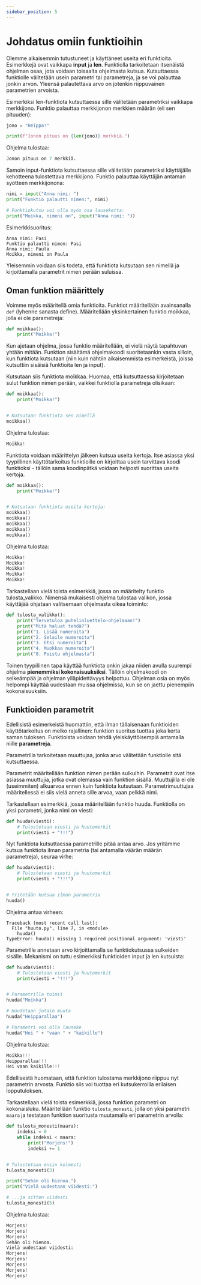 ```yaml
---
sidebar_position: 5
---
```


# Johdatus omiin funktioihin

Olemme aikaisemmin tutustuneet ja käyttäneet useita eri funktioita. Esimerkkejä ovat vaikkapa **input** ja **len**. Funktiolla tarkoitetaan itsenäistä ohjelman osaa, jota voidaan toisaalta ohjelmasta kutsua. Kutsuttaessa funktiolle välitetään usein parametri tai parametreja, ja se voi palauttaa jonkin arvon. Yleensä palautettava arvo on jotenkin riippuvainen parametrien arvoista.

Esimerkiksi len-funktiota kutsuttaessa sille välitetään parametriksi vaikkapa merkkijono. Funktio palauttaa merkkijonon merkkien määrän (eli sen pituuden):

```python 
jono = "Heippa!"

print(f"Jonon pituus on {len(jono)} merkkiä.")
 ```

Ohjelma tulostaa:
```python 
Jonon pituus on 7 merkkiä.
 ```

Samoin input-funktiota kutsuttaessa sille välitetään parametriksi käyttäjälle kehotteena tulostettava merkkijono. Funktio palauttaa käyttäjän antaman syötteen merkkijonona:
```python 
nimi = input("Anna nimi: ")
print("Funktio palautti nimen:", nimi)

# Funktiokutsu voi olla myös osa lauseketta:
print("Moikka, nimeni on", input("Anna nimi: "))
 ```

Esimerkkisuoritus:
```
Anna nimi: Pasi
Funktio palautti nimen: Pasi
Anna nimi: Paula
Moikka, nimeni on Paula
 ```

Yleisemmin voidaan siis todeta, että funktiota kutsutaan sen nimellä ja kirjoittamalla parametrit nimen perään suluissa.

## Oman funktion määrittely

Voimme myös määritellä omia funktioita. Funktiot määritellään avainsanalla `def` (lyhenne sanasta define). Määritellään yksinkertainen funktio moikkaa, jolla ei ole parametreja:

```python 
def moikkaa():
    print("Moikka!")
 ```

Kun ajetaan ohjelma, jossa funktio määritellään, ei vielä näytä tapahtuvan yhtään mitään. Funktion sisältämä ohjelmakoodi suoritetaankin vasta silloin, kun funktiota kutsutaan (niin kuin nähtiin aikaisemmista esimerkeistä, joissa kutsuttiin sisäisiä funktioita len ja input).

Kutsutaan siis funktiota moikkaa. Huomaa, että kutsuttaessa kirjoitetaan sulut funktion nimen perään, vaikkei funktiolla parametreja olisikaan:

```python 
def moikkaa():
    print("Moikka!")


# Kutsutaan funktiota sen nimellä
moikkaa()
 ```

Ohjelma tulostaa:
```python 
Moikka!
 ```

Funktiota voidaan määrittelyn jälkeen kutsua useita kertoja. Itse asiassa yksi tyypillinen käyttötarkoitus funktioille on kirjoittaa usein tarvittava koodi funktioksi - tällöin sama koodinpätkä voidaan helposti suorittaa useita kertoja.

```python 
def moikkaa():
    print("Moikka!")


# Kutsutaan funktiota useita kertoja:
moikkaa()
moikkaa()
moikkaa()
moikkaa()
moikkaa()
 ```

Ohjelma tulostaa:
```python 
Moikka!
Moikka!
Moikka!
Moikka!
Moikka!
 ```

Tarkastellaan vielä toista esimerkkiä, jossa on määritelty funktio tulosta_valikko. Nimensä mukaisesti ohjelma tulostaa valikon, jossa käyttäjää ohjataan valitsemaan ohjelmasta oikea toiminto:
```python 
def tulosta_valikko():
    print("Tervetuloa puhelinluettelo-ohjelmaan!")
    print("Mitä haluat tehdä?")
    print("1. Lisää numeroita")
    print("2. Selaile numeroita")
    print("3. Etsi numeroita")
    print("4. Muokkaa numeroita")
    print("0. Poistu ohjelmasta")
 ```

Toinen tyypillinen tapa käyttää funktiota onkin jakaa niiden avulla suurempi ohjelma **pienemmiksi kokonaisuuksiksi**. Tällöin ohjelmakoodi on selkeämpää ja ohjelman ylläpidettävyys helpottuu. Ohjelman osia on myös helpompi käyttää uudestaan muissa ohjelmissa, kun se on jaettu pienempiin kokonaisuuksiin.

## Funktioiden parametrit

Edellisistä esimerkeistä huomattiin, että ilman tällaisenaan funktioiden käyttötarkoitus on melko rajallinen: funktion suoritus tuottaa joka kerta saman tuloksen. Funktioista voidaan tehdä yleiskäyttöisempiä antamalla niille **parametreja**.

Parametrilla tarkoitetaan muuttujaa, jonka arvo välitetään funktiolle sitä kutsuttaessa.

Parametrit määritellään funktion nimen perään sulkuihin. Parametrit ovat itse asiassa muuttujia, jotka ovat olemassa vain funktion sisällä. Muuttujilla ei ole (useimmiten) alkuarvoa ennen kuin funktiota kutsutaan. Parametrimuuttujaa määritellessä ei siis vielä anneta sille arvoa, vaan pelkkä nimi.

Tarkastellaan esimerkkiä, jossa määritellään funktio huuda. Funktiolla on yksi parametri, jonka nimi on viesti:

```python 
def huuda(viesti):
    # Tulostetaan viesti ja huutomerkit
    print(viesti + "!!!")
 ```

Nyt funktiota kutsuttaessa parametrille pitää antaa arvo. Jos yritämme kutsua funktiota ilman parametria (tai antamalla väärän määrän parametreja), seuraa virhe:

```python 
def huuda(viesti):
    # Tulostetaan viesti ja huutomerkit
    print(viesti + "!!!")


# Yritetään kutsua ilman parametria
huuda()
 ```

Ohjelma antaa virheen:
```
Traceback (most recent call last):
  File "huuto.py", line 7, in <module>
    huuda()
TypeError: huuda() missing 1 required positional argument: 'viesti'
 ```

Parametrille annetaan arvo kirjoittamalla se funktiokutsussa sulkeiden sisälle. Mekanismi on tuttu esimerkiksi funktioiden input ja len kutsuista:

```python 
def huuda(viesti):
    # Tulostetaan viesti ja huutomerkit
    print(viesti + "!!!")


# Parametrilla toimii
huuda("Moikka")

# Huudetaan jotain muuta
huuda("Heipparallaa")

# Parametri voi olla lauseke
huuda("Hei " + "vaan " + "kaikille")
 ```

Ohjelma tulostaa:
```python 
Moikka!!!
Heipparallaa!!!
Hei vaan kaikille!!!
 ```

Edellisestä huomataan, että funktion tulostama merkkijono riippuu nyt parametrin arvosta. Funktio siis voi tuottaa eri kutsukerroilla erilaisen lopputuloksen.

Tarkastellaan vielä toista esimerkkiä, jossa funktion parametri on kokonaisluku. Määritellään funktio `tulosta_monesti`, jolla on yksi parametri `maara` ja testataan funktion suoritusta muutamalla eri parametrin arvolla:

```python 
def tulosta_monesti(maara):
    indeksi = 0
    while indeksi < maara:
        print("Morjens!")
        indeksi += 1


# Tulostetaan ensin kolmesti
tulosta_monesti(3)

print("Sehän oli hienoa.")
print("Vielä uudestaan viidesti:")

# ...ja sitten viidesti
tulosta_monesti(5)
 ```

Ohjelma tulostaa:
```python 
Morjens!
Morjens!
Morjens!
Sehän oli hienoa.
Vielä uudestaan viidesti:
Morjens!
Morjens!
Morjens!
Morjens!
Morjens!
 ```